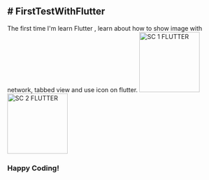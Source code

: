 <h2># FirstTestWithFlutter</h2>
The first time I'm learn Flutter , learn about how to show image with network, tabbed view and use icon on flutter. 

<img width="138" alt="SC 1 FLUTTER" src="https://user-images.githubusercontent.com/24487280/58533758-85113e00-8213-11e9-906c-a47b1ebfcd8a.png">
<img width="138" alt="SC 2 FLUTTER" src="https://user-images.githubusercontent.com/24487280/58533763-87739800-8213-11e9-885e-12f5d0801b91.png">


<h3>Happy Coding!</h3>
